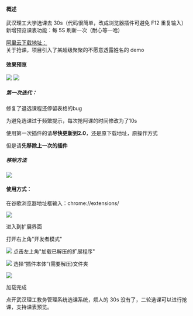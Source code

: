 #### 概述

武汉理工大学选课去 30s（代码很简单，改成浏览器插件可避免 F12 重复输入）
新增预览课表功能：每 5S 刷新一次（耐心等一哈）

[阿里云下载地址：](http://xgpax.top/files/%E6%8F%92%E4%BB%B6%E6%9C%AC%E4%BD%93.zip)  
关于抢课，项目引入了某超级聚聚的不愿意透露姓名的 demo

#### 效果预览

[![](https://xgpax.top/wp-content/uploads/2020/07/wp_editor_md_2ae17b857e978beb0621d92802f51459.jpg)](https://xgpax.top/wp-content/uploads/2020/07/wp_editor_md_2ae17b857e978beb0621d92802f51459.jpg)
[![](https://xgpax.top/wp-content/uploads/2020/07/wp_editor_md_c88c85f55e3fca5f9acd9158913dc80c.jpg)](https://xgpax.top/wp-content/uploads/2020/07/wp_editor_md_c88c85f55e3fca5f9acd9158913dc80c.jpg)

##### 第一次迭代：

修复了退选课程还停留表格的bug

为避免选课过于频繁提示，每次抢阿课的时间修改为了10s

使用第一次插件的请**尽快更新到2.0**，还是原下载地址，原操作方式

但是请**先移除上一次的插件**

##### 移除方法

[![](https://xgpax.top/wp-content/uploads/2020/07/wp_editor_md_5db23bc24e6a02bc1a451b34d308bd34.jpg)](https://xgpax.top/wp-content/uploads/2020/07/wp_editor_md_5db23bc24e6a02bc1a451b34d308bd34.jpg)





#### 使用方式：


在谷歌浏览器地址框输入：chrome://extensions/

[![](https://xgpax.top/wp-content/uploads/2020/07/wp_editor_md_e81a01b29463240fa48f5a2c6e07dfa4.jpg)](https://xgpax.top/wp-content/uploads/2020/07/wp_editor_md_e81a01b29463240fa48f5a2c6e07dfa4.jpg)

进入到扩展界面  

打开右上角"开发者模式" 

[![](https://xgpax.top/wp-content/uploads/2020/07/wp_editor_md_018cf359c20ca189332b1e5d7324c7f9.jpg)](https://xgpax.top/wp-content/uploads/2020/07/wp_editor_md_018cf359c20ca189332b1e5d7324c7f9.jpg) 
点击左上角"加载已解压的扩展程序" 

[![](https://xgpax.top/wp-content/uploads/2020/07/wp_editor_md_b7bad3bc852784d698142df507ef7559.jpg)](https://xgpax.top/wp-content/uploads/2020/07/wp_editor_md_b7bad3bc852784d698142df507ef7559.jpg)
选择“插件本体”(需要解压)文件夹  

[![](https://xgpax.top/wp-content/uploads/2020/07/wp_editor_md_a433b5d0277d92938214397097c61f88.jpg)](https://xgpax.top/wp-content/uploads/2020/07/wp_editor_md_a433b5d0277d92938214397097c61f88.jpg)

加载完成  

点开武汉理工教务管理系统选课系统，烦人的 30s 没有了，二轮选课可以进行抢课，支持课表预览。
